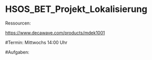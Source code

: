 # HSOS_BET_Projekt_Lokalisierung


Ressourcen:

https://www.decawave.com/products/mdek1001

#Termin: 
Mittwochs 14:00 Uhr

#Aufgaben:


